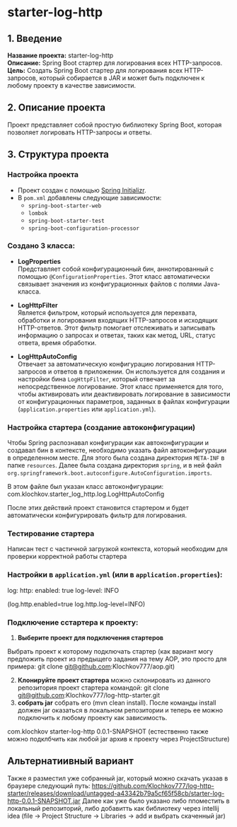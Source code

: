 # starter-log-http

## 1. Введение

**Название проекта:** starter-log-http  
**Описание:** Spring Boot стартер для логирования всех HTTP-запросов.  
**Цель:** Создать Spring Boot стартер для логирования всех HTTP-запросов, который собирается в JAR и может быть подключен к любому проекту в качестве зависимости.

## 2. Описание проекта

Проект представляет собой простую библиотеку Spring Boot, которая позволяет логировать HTTP-запросы и ответы.

## 3. Структура проекта

### Настройка проекта

- Проект создан с помощью [Spring Initializr](https://start.spring.io/).
- В `pom.xml` добавлены следующие зависимости:
    - `spring-boot-starter-web`
    - `lombok`
    - `spring-boot-starter-test`
    - `spring-boot-configuration-processor`

### Создано 3 класса:

- **LogProperties**  
  Представляет собой конфигурационный бин, аннотированный с помощью `@ConfigurationProperties`. Этот класс автоматически связывает значения из конфигурационных файлов с полями Java-класса.

- **LogHttpFilter**  
  Является фильтром, который используется для перехвата, обработки и логирования входящих HTTP-запросов и исходящих HTTP-ответов. Этот фильтр помогает отслеживать и записывать информацию о запросах и ответах, таких как метод, URL, статус ответа, время обработки.

- **LogHttpAutoConfig**  
  Отвечает за автоматическую конфигурацию логирования HTTP-запросов и ответов в приложении. Он используется для создания и настройки бина `LogHttpFilter`, который отвечает за непосредственное логирование. Этот класс применяется для того, чтобы активировать или деактивировать логирование в зависимости от конфигурационных параметров, заданных в файлах конфигурации (`application.properties` или `application.yml`).

### Настройка стартера (создание автоконфигурации)

Чтобы Spring распознавал конфигурации как автоконфигурации и создавал бин в контексте, необходимо указать файл автоконфигурации в определенном месте. Для этого была создана директория `META-INF` в папке `resources`. Далее была создана директория `spring`, и в ней файл `org.springframework.boot.autoconfigure.AutoConfiguration.imports`.

В этом файле был указан класс автоконфигурации: 
com.klochkov.starter_log_http.log.LogHttpAutoConfig 


После этих действий проект становится стартером и будет автоматически конфигурировать фильтр для логирования.

### Тестирование стартера
Написан тест с частичной загрузкой контекста, который необходим для проверки корректной работы стартера  

### Настройки в `application.yml` (или в `application.properties`):

log:
  http:
    enabled: true
    log-level: INFO
    

(log.http.enabled=true
log.http.log-level=INFO)


### Подключение сстартера к проекту:

1. **Выберите проект для подключения стартеров**

Выбрать проект к которому подключать стартер (как вариант могу предложить проект из предыщего задания на тему AOP, это просто для примера: git clone git@github.com:Klochkov777/aop.git)


2. **Клонируйте проект стартера**
можно склонировать из данного репозитория проект стартера командой: git clone git@github.com:Klochkov777/log-http-starter.git
3. **собрать jar**
собрать его (mvn clean install).
После команды install должен jar оказаться в локальном репозитории и теперь ее можно подключить к любому проекту как зависимость.
<dependency>
<groupId>com.klochkov</groupId>
<artifactId>starter-log-http</artifactId>
<version>0.0.1-SNAPSHOT</version>
</dependency>
(естественно также можно подклбчить как любой jar архив к проекту через ProjectStructure)


## Альтернатиивный вариант
Также я разместил уже собранный jar, который можно скачать указав в браузере следующий путь:
https://github.com/Klochkov777/log-http-starter/releases/download/untagged-a43342b79a5cf65f58cb/starter-log-http-0.0.1-SNAPSHOT.jar
Далее как уже было указано либо ппоместить в локальный репозиторий, либо добавитть как библиотеку через intellij idea (file -> Project Structure -> Libraries -> add и выбрать скаченный jar)

